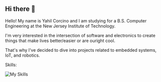 ## Hi there 👋

<!--
**YRCV/YRCV** is a ✨ _special_ ✨ repository because its `README.md` (this file) appears on your GitHub profile.

Here are some ideas to get you started:

- 🔭 I’m currently working on ...
- 🌱 I’m currently learning ...
- 👯 I’m looking to collaborate on ...
- 🤔 I’m looking for help with ...
- 💬 Ask me about ...
- 📫 How to reach me: ...
- 😄 Pronouns: ...
- ⚡ Fun fact: ...
-->
Hello! My name is Yahil Corcino and I am studying for a B.S. Computer Engineering at the New Jersey Institute of Technology.

I'm very interested in the intersection of software and electronics to create things that make lives better/easier or are ouright cool.

That's why I've decided to dive into projects related to embedded systems, IoT, and robotics.

Skills:

![My Skills](https://skillicons.dev/icons?i=cpp,html,css,tailwind,nodejs,flask,matlab,vite,vscode,clion)
